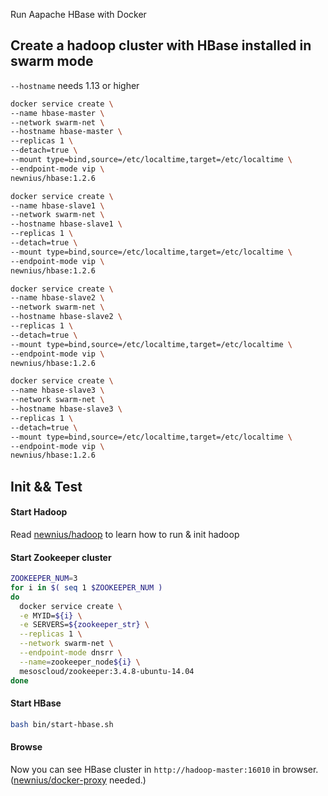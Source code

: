 Run Aapache HBase with Docker

## Create a hadoop cluster with HBase installed in swarm mode

`--hostname` needs 1.13 or higher

```bash
docker service create \
--name hbase-master \
--network swarm-net \
--hostname hbase-master \
--replicas 1 \
--detach=true \
--mount type=bind,source=/etc/localtime,target=/etc/localtime \
--endpoint-mode vip \
newnius/hbase:1.2.6
```

```bash
docker service create \
--name hbase-slave1 \
--network swarm-net \
--hostname hbase-slave1 \
--replicas 1 \
--detach=true \
--mount type=bind,source=/etc/localtime,target=/etc/localtime \
--endpoint-mode vip \
newnius/hbase:1.2.6
```

```bash
docker service create \
--name hbase-slave2 \
--network swarm-net \
--hostname hbase-slave2 \
--replicas 1 \
--detach=true \
--mount type=bind,source=/etc/localtime,target=/etc/localtime \
--endpoint-mode vip \
newnius/hbase:1.2.6
```

```bash
docker service create \
--name hbase-slave3 \
--network swarm-net \
--hostname hbase-slave3 \
--replicas 1 \
--detach=true \
--mount type=bind,source=/etc/localtime,target=/etc/localtime \
--endpoint-mode vip \
newnius/hbase:1.2.6
```

## Init && Test

#### Start Hadoop
Read [newnius/hadoop](https://hub.docker.com/r/newnius/hadoop/) to learn how to run & init hadoop

#### Start Zookeeper cluster
```bash
ZOOKEEPER_NUM=3
for i in $( seq 1 $ZOOKEEPER_NUM )
do
  docker service create \
  -e MYID=${i} \
  -e SERVERS=${zookeeper_str} \
  --replicas 1 \
  --network swarm-net \
  --endpoint-mode dnsrr \
  --name=zookeeper_node${i} \
  mesoscloud/zookeeper:3.4.8-ubuntu-14.04
done
```

#### Start HBase
```bash
bash bin/start-hbase.sh
```

#### Browse
Now you can see HBase cluster in `http://hadoop-master:16010` in browser. ([newnius/docker-proxy](https://hub.docker.com/r/newnius/docker-proxy/) needed.)
